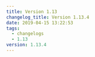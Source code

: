 ```yaml
---
title: Version 1.13
changelog_title: Version 1.13.4
date: 2019-04-15 13:22:53
tags:
  - changelogs
  - 1.13
version: 1.13.4
---
```


<script src="https://gist.github.com/spinnaker-release/22a5edc5b2dcb0621b1cb06cbe84a548.js"/>
